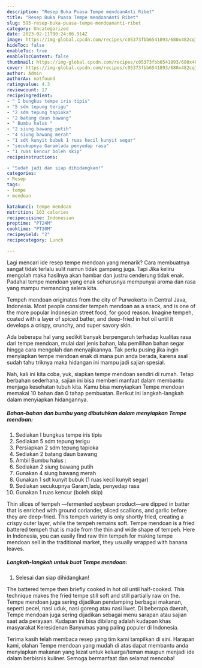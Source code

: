 ```yaml
---
description: "Resep Buka Puasa Tempe mendoanAnti Ribet"
title: "Resep Buka Puasa Tempe mendoanAnti Ribet"
slug: 595-resep-buka-puasa-tempe-mendoananti-ribet
category: Uncategorized
date: 2023-02-11T00:24:06.914Z
image: https://img-global.cpcdn.com/recipes/c05373fbb6541893/680x482cq70/tempe-mendoan-foto-resep-utama.jpg
hideToc: false
enableToc: true
enableTocContent: false
thumbnail: https://img-global.cpcdn.com/recipes/c05373fbb6541893/680x482cq70/tempe-mendoan-foto-resep-utama.jpg
cover: https://img-global.cpcdn.com/recipes/c05373fbb6541893/680x482cq70/tempe-mendoan-foto-resep-utama.jpg
author: Admin
authorAv: notfound
ratingvalue: 4.3
reviewcount: 17
recipeingredient:
- " I bungkus tempe iris tipis"
- "5 sdm tepung terigu"
- "2 sdm tepung tapioka"
- "2 batang daun bawang"
- " Bumbu halus "
- "2 siung bawang putih"
- "4 siung bawang merah"
- "1 sdt kunyit bubuk 1 ruas kecil kunyit segar"
- "secukupnya Garamlada penyedap rasa"
- "1 ruas kencur boleh skip"
recipeinstructions:

- "Sudah jadi dan siap dihidangkan!"
categories:
- Resep
tags:
- tempe
- mendoan

katakunci: tempe mendoan 
nutrition: 163 calories
recipecuisine: Indonesian
preptime: "PT24M"
cooktime: "PT30M"
recipeyield: "2"
recipecategory: Lunch

---
```



Lagi mencari ide resep tempe mendoan yang menarik? Cara membuatnya sangat tidak terlalu sulit namun tidak gampang juga. Tapi Jika keliru mengolah maka hasilnya akan hambar dan justru cenderung tidak enak. Padahal tempe mendoan yang enak seharusnya mempunyai aroma dan rasa yang mampu memancing selera kita.


Tempeh mendoan originates from the city of Purwokerto in Central Java, Indonesia. Most people consider tempeh mendoan as a snack, and is one of the more popular Indonesian street food, for good reason. Imagine tempeh, coated with a layer of spiced batter, and deep-fried in hot oil until it develops a crispy, crunchy, and super savory skin.

Ada beberapa hal yang sedikit banyak berpengaruh terhadap kualitas rasa dari tempe mendoan, mulai dari jenis bahan, lalu pemilihan bahan segar hingga cara mengolah dan menyajikannya. Tak perlu pusing jika ingin menyiapkan tempe mendoan enak di mana pun anda berada, karena asal sudah tahu triknya maka hidangan ini mampu jadi sajian spesial.


Nah, kali ini kita coba, yuk, siapkan tempe mendoan sendiri di rumah. Tetap berbahan sederhana, sajian ini bisa memberi manfaat dalam membantu menjaga kesehatan tubuh kita. Kamu bisa menyiapkan Tempe mendoan memakai 10 bahan dan 0 tahap pembuatan. Berikut ini langkah-langkah dalam menyiapkan hidangannya.

<!--inarticleads1-->

##### Bahan-bahan dan bumbu yang dibutuhkan dalam menyiapkan Tempe mendoan:

1. Sediakan  I bungkus tempe iris tipis
1. Sediakan 5 sdm tepung terigu
1. Persiapkan 2 sdm tepung tapioka
1. Sediakan 2 batang daun bawang
1. Ambil  Bumbu halus :
1. Sediakan 2 siung bawang putih
1. Gunakan 4 siung bawang merah
1. Gunakan 1 sdt kunyit bubuk (1 ruas kecil kunyit segar)
1. Sediakan secukupnya Garam,lada, penyedap rasa
1. Gunakan 1 ruas kencur (boleh skip)


Thin slices of tempeh —fermented soybean product—are dipped in batter that is enriched with ground coriander, sliced scallions, and garlic before they are deep-fried. This tempeh variety is only shortly fried, creating a crispy outer layer, while the tempeh remains soft. Tempe mendoan is a fried battered tempeh that is made from the thin and wide shape of tempeh. Here in Indonesia, you can easily find raw thin tempeh for making tempe mendoan sell in the traditional market, they usually wrapped with banana leaves. 

<!--inarticleads2-->

##### Langkah-langkah untuk buat Tempe mendoan:


1. Selesai dan siap dihidangkan!

The battered tempe then briefly cooked in hot oil until half-cooked. This technique makes the fried tempe still soft and still partially raw on the. Tempe mendoan juga sering dijadikan pendamping berbagai makanan, seperti pecel, nasi uduk, nasi goreng atau nasi liwet. Di beberapa daerah, Tempe mendoan juga sering dijadikan sebagai menu sarapan atau sajian saat ada perayaan. Kudapan ini bisa dibilang adalah kudapan khas masyarakat Keresidenan Banyumas yang paling populer di Indonesia. 

Terima kasih telah membaca resep yang tim kami tampilkan di sini. Harapan kami, olahan Tempe mendoan yang mudah di atas dapat membantu anda menyiapkan makanan yang lezat untuk keluarga/teman maupun menjadi ide dalam berbisnis kuliner. Semoga bermanfaat dan selamat mencoba!
